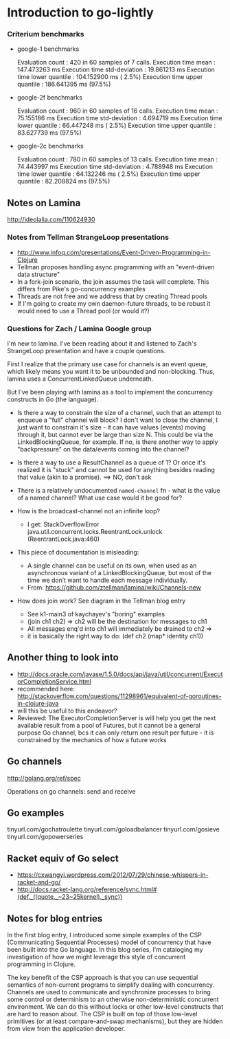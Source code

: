 # Introduction to go-lightly

### Criterium benchmarks
* google-1 benchmarks
 
    Evaluation count : 420 in 60 samples of 7 calls.
                 Execution time mean : 147.473263 ms
        Execution time std-deviation : 19.861213 ms
       Execution time lower quantile : 104.152900 ms ( 2.5%)
       Execution time upper quantile : 186.641395 ms (97.5%)

* google-2f benchmarks

    Evaluation count : 960 in 60 samples of 16 calls.
                 Execution time mean : 75.155186 ms
        Execution time std-deviation : 4.694719 ms
       Execution time lower quantile : 66.447248 ms ( 2.5%)
       Execution time upper quantile : 83.627739 ms (97.5%)

* google-2c benchmarks

    Evaluation count : 780 in 60 samples of 13 calls.
                 Execution time mean : 74.443997 ms
        Execution time std-deviation : 4.788948 ms
       Execution time lower quantile : 64.132246 ms ( 2.5%)
       Execution time upper quantile : 82.208824 ms (97.5%)


## Notes on Lamina

http://ideolalia.com/110624930

### Notes from Tellman StrangeLoop presentations
* http://www.infoq.com/presentations/Event-Driven-Programming-in-Clojure
* Tellman proposes handling async programming with an "event-driven data structure"
* In a fork-join scenario, the join assumes the task will complete. This differs from Pike's go-concurrency examples
* Threads are not free and we address that by creating Thread pools
 * If I'm going to create my own daemon-future threads, to be robust it would need to use a Thread pool (or would it?)


### Questions for Zach / Lamina Google group

I'm new to lamina.  I've been reading about it and listened to Zach's StrangeLoop presentation and have a couple questions.

First I realize that the primary use case for channels is an event queue, which likely means you want it to be unbounded and non-blocking. Thus, lamina uses a ConcurrentLinkedQueue underneath.

But I've been playing with lamina as a tool to implement the concurrency constructs in Go (the language).

* Is there a way to constrain the size of a channel, such that an attempt to enqueue a "full" channel will block?  I don't want to close the channel, I just want to constrain it's size - it can have values (events) moving through it, but cannot ever be large than size N.  This could be via the LinkedBlockingQueue, for example.  If no, is there another way to apply "backpressure" on the data/events coming into the channel?

* Is there a way to use a ResultChannel as a queue of 1?  Or once it's realized it is "stuck" and cannot be used for anything besides reading that value (akin to a promise).
==> NO, don't ask

* There is a relatively undocumented `named-channel` fn - what is the value of a named channel?  What use case would it be good for? 

* How is the broadcast-channel not an infinite loop?
  * I get: StackOverflowError   java.util.concurrent.locks.ReentrantLock.unlock (ReentrantLock.java:460)

* This piece of documentation is misleading:
  * A single channel can be useful on its own, when used as an asynchronous variant of a LinkedBlockingQueue, but most of the time we don’t want to handle each message individually.
  * From: https://github.com/ztellman/lamina/wiki/Channels-new


* How does join work?  See diagram in the Tellman blog entry
  * See k1-main3 of kaychayev's "boring" examples
  * (join ch1 ch2)  => ch2 will be the destination for messages to ch1
  * All messages enq'd into ch1 will immediately be drained to ch2 =>
  * it is basically the right way to do: (def ch2 (map* identity ch1))


## Another thing to look into
* http://docs.oracle.com/javase/1.5.0/docs/api/java/util/concurrent/ExecutorCompletionService.html
 * recommended here: http://stackoverflow.com/questions/11298961/equivalent-of-goroutines-in-clojure-java
 * will this be useful to this endeavor?
  * Reviewed: The ExecutorCompletionServer is will help you get the next available result from a pool of Futures, but it cannot be a general purpose Go channel, bcs it can only return one result per future - it is constrained by the mechanics of how a future works


## Go channels
http://golang.org/ref/spec

Operations on go channels: send and receive

## Go examples
tinyurl.com/gochatroulette
tinyurl.com/goloadbalancer
tinyurl.com/gosieve
tinyurl.com/gopowerseries



## Racket equiv of Go select
* https://cxwangyi.wordpress.com/2012/07/29/chinese-whispers-in-racket-and-go/
* http://docs.racket-lang.org/reference/sync.html#(def._((quote._~23~25kernel)._sync))


## Notes for blog entries

In the first blog entry, I introduced some simple examples of the CSP (Communicating Sequential Processes) model of concurrency that have been built into the Go language. In this blog series, I'm cataloging my investigation of how we might leverage this style of concurrent programming in Clojure.

The key benefit of the CSP approach is that you can use sequential semantics of non-current programs to simplify dealing with concurrency.  Channels are used to communicate and synchronize processes to bring some control or determinism to an otherwise non-deterministic concurrent environment.  We can do this without locks or other low-level constructs that are hard to reason about.  The CSP is built on top of those low-level primitives (or at least compare-and-swap mechanisms), but they are hidden from view from the application developer.



